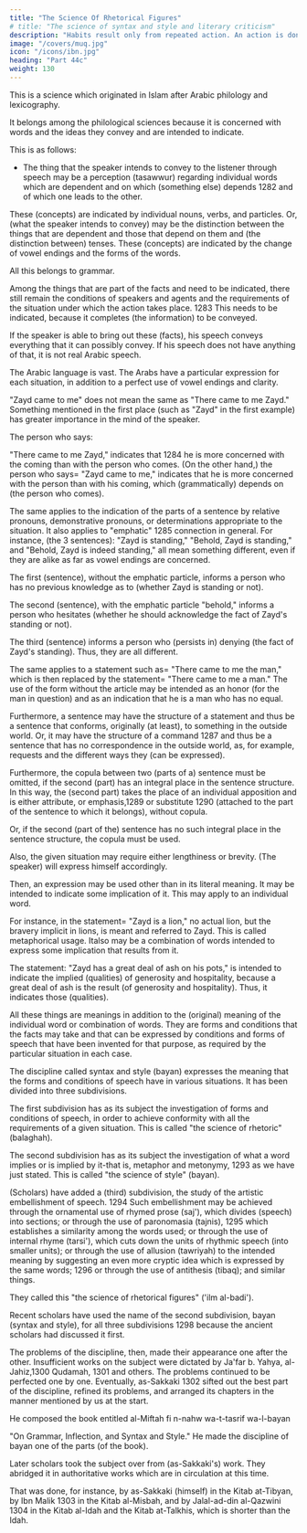 ```yaml
---
title: "The Science Of Rhetorical Figures"
# title: "The science of syntax and style and literary criticism"
description: "Habits result only from repeated action. An action is done first once"
image: "/covers/muq.jpg"
icon: "/icons/ibn.jpg"
heading: "Part 44c"
weight: 130
---
```




This is a science which originated in Islam after Arabic philology and lexicography. 

It belongs among the philological sciences because it is concerned with words and the ideas they convey and are intended to indicate. 

This is as follows:
- The thing that the speaker intends to convey to the listener through speech may be a perception (tasawwur) regarding individual words which are dependent and on which (something else) depends 1282 and of which one leads to the other.

These (concepts) are indicated by individual nouns, verbs, and particles. Or, (what the speaker intends to convey) may be the distinction between the things that are
dependent and those that depend on them and (the distinction between) tenses. These (concepts) are indicated by the change of vowel endings and the forms of the words.

All this belongs to grammar.

Among the things that are part of the facts and need to be indicated, there still remain the conditions of speakers and agents and the requirements of the situation under which the action takes place. 1283 This needs to be indicated, because it completes (the information) to be conveyed. 

If the speaker is able to bring out these (facts), his speech conveys everything that it can possibly convey. If his speech
does not have anything of that, it is not real Arabic speech. 

The Arabic language is vast. The Arabs have a particular expression for each situation, in addition to a perfect use of vowel endings and clarity.

"Zayd came to me" does not mean the same as "There came to me Zayd." Something mentioned in the first place (such as "Zayd" in the first example) has greater importance in the mind of the speaker. 

The person who says:

"There came to me Zayd," indicates that 1284 he is more concerned with the coming than with the person who comes. (On the other hand,) the person who says= "Zayd came to me," indicates that he is more concerned with the person than with his coming, which (grammatically) depends on (the person who comes).

The same applies to the indication of the parts of a sentence by relative pronouns, demonstrative pronouns, or determinations appropriate to the situation. It also applies to "emphatic" 1285 connection in general. For instance, (the 3 sentences): "Zayd is standing," "Behold, Zayd is standing," and "Behold, Zayd is
indeed standing," all mean something different, even if they are alike as far as vowel endings are concerned. 

The first (sentence), without the emphatic particle, informs a person who has no previous knowledge as to (whether Zayd is standing or not). 

The second (sentence), with the emphatic particle "behold," informs a person who hesitates (whether he should acknowledge the fact of Zayd's standing or not). 

The third (sentence) informs a person who (persists in) denying (the fact of Zayd's standing). Thus, they are all different.

The same applies to a statement such as= "There came to me the man," which is then replaced by the statement= "There came to me a man." The use of the form
without the article may be intended as an honor (for the man in question) and as an
indication that he is a man who has no equal.

Furthermore, a sentence may have the structure of a statement and thus be a sentence that conforms, originally (at least), to something in the outside world. Or, it
may have the structure of a command 1287 and thus be a sentence that has no correspondence in the outside world, as, for example, requests and the different
ways they (can be expressed).

Furthermore, the copula between two (parts of a) sentence must be omitted, if the second (part) has an integral place in the sentence structure. In this way, the (second part) takes the place of an individual apposition and is either attribute, or emphasis,1289 or substitute 1290 (attached to the part of the sentence to which it belongs), without copula.

Or, if the second (part of the) sentence has no such integral place in the sentence structure, the copula must be used.

Also, the given situation may require either lengthiness or brevity. (The speaker) will express himself accordingly.

Then, an expression may be used other than in its literal meaning. It may be intended to indicate some implication of it. This may apply to an individual word.

For instance, in the statement= "Zayd is a lion," no actual lion, but the bravery implicit in lions, is meant and referred to Zayd. This is called metaphorical usage. Italso may be a combination of words intended to express some implication that results from it. 

The statement: "Zayd has a great deal of ash on his pots," is intended to indicate the implied (qualities) of generosity and hospitality, because a great deal of ash is the result (of generosity and hospitality). Thus, it indicates those (qualities). 

All these things are meanings in addition to the (original) meaning of the individual word or combination of words. They are forms and conditions that the facts may take and that can be expressed by conditions and forms of speech that have been invented for that purpose, as required by the particular situation in each case.

The discipline called syntax and style (bayan) expresses the meaning that the forms and conditions of speech have in various situations. It has been divided into
three subdivisions.

The first subdivision has as its subject the investigation of forms and conditions of speech, in order to achieve conformity with all the requirements of a
given situation. This is called "the science of rhetoric" (balaghah). 

The second subdivision has as its subject the investigation of what a word implies or is implied by it-that is, metaphor and metonymy, 1293 as we have just
stated. This is called "the science of style" (bayan).

(Scholars) have added a (third) subdivision, the study of the artistic embellishment of speech. 1294 Such embellishment may be achieved through the ornamental use of rhymed prose (saj'), which divides (speech) into sections; or through the use of paronomasia (tajnis), 1295 which establishes a similarity among the words used; or through the use of internal rhyme (tarsi'), which cuts down the units of rhythmic speech (into smaller units); or through the use of allusion (tawriyah) to the intended meaning by suggesting an even more cryptic idea which is expressed by the same words; 1296 or through the use of antithesis (tibaq); and similar things. 

They called this "the science of rhetorical figures" ('ilm al-badi'). 

Recent scholars have used the name of the second subdivision, bayan (syntax and style), for all three subdivisions 1298 because the ancient scholars had discussed it first.

The problems of the discipline, then, made their appearance one after the other. Insufficient works on the subject were dictated by Ja'far b. Yahya, al-Jahiz,1300 Qudamah, 1301 and others. The problems continued to be perfected one by one. Eventually, as-Sakkaki 1302 sifted out the best part of the discipline, refined its problems, and arranged its chapters in the manner mentioned by us at the start.

He composed the book entitled al-Miftah fi n-nahw wa-t-tasrif wa-l-bayan 

"On Grammar, Inflection, and Syntax and Style." He made the discipline of bayan one of the parts (of the book). 

Later scholars took the subject over from (as-Sakkaki's) work. They abridged it in authoritative works which are in circulation at this time. 

That was done, for instance, by as-Sakkaki (himself) in the Kitab at-Tibyan, by Ibn Malik 1303 in the Kitab al-Misbah, and by Jalal-ad-din al-Qazwini 1304 in the Kitab al-Idah and the Kitab at-Talkhis, which is shorter than the Idah.
